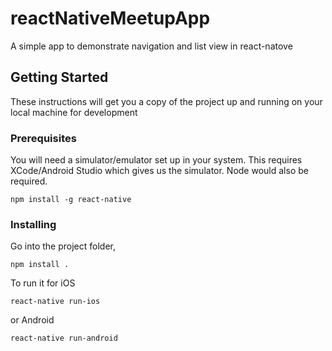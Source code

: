 # reactNativeMeetupApp

A simple app to demonstrate navigation and list view in react-natove

## Getting Started

These instructions will get you a copy of the project up and running on your local machine for development

### Prerequisites

You will need a simulator/emulator set up in your system. This requires XCode/Android Studio which gives us the simulator. 
Node would also be required.

```
npm install -g react-native
```

### Installing

Go into the project folder, 

```
npm install .
```

To run it for iOS

```
react-native run-ios
```

or Android

```
react-native run-android
```